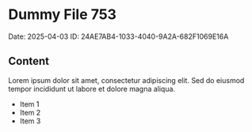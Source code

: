 # Dummy File 753

Date: 2025-04-03
ID: 24AE7AB4-1033-4040-9A2A-682F1069E16A

## Content

Lorem ipsum dolor sit amet, consectetur adipiscing elit.
Sed do eiusmod tempor incididunt ut labore et dolore magna aliqua.

* Item 1
* Item 2
* Item 3

